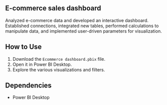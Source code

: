 ## E-commerce sales dashboard
Analyzed e-commerce data and developed an interactive dashboard.
Established connections, integrated new tables, performed calculations to manipulate data, and implemented user-driven parameters for visualization.

## How to Use

1. Download the `Ecommerce dashboard.pbix` file.
2. Open it in Power BI Desktop.
3. Explore the various visualizations and filters.

## Dependencies

- Power BI Desktop
